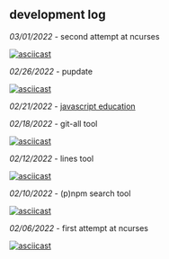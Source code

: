 
## development log

*03/01/2022* - second attempt at ncurses  

[![asciicast](https://asciinema.org/a/473114.svg)](https://asciinema.org/a/473114)  

*02/26/2022* - pupdate

[![asciicast](https://asciinema.org/a/472051.svg)](https://asciinema.org/a/472051)  

*02/21/2022* - [javascript education](https://www.youtube.com/watch?v=Uo3cL4nrGOk)  

*02/18/2022* - git-all tool  

[![asciicast](https://asciinema.org/a/469920.svg)](https://asciinema.org/a/469920)

*02/12/2022* - lines tool  

[![asciicast](https://asciinema.org/a/468638.svg)](https://asciinema.org/a/468638)

*02/10/2022* - (p)npm search tool  

[![asciicast](https://asciinema.org/a/468256.svg)](https://asciinema.org/a/468256)

*02/06/2022* - first attempt at ncurses  

[![asciicast](https://asciinema.org/a/466879.svg)](https://asciinema.org/a/466879)
